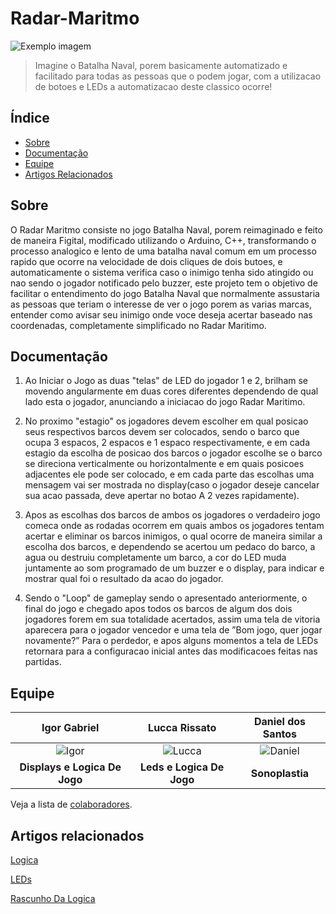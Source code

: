 # Radar-Maritmo

<img src="imagem.png" alt="Exemplo imagem">

> Imagine o Batalha Naval, porem basicamente automatizado e facilitado para todas as pessoas que o podem jogar, com a utilizacao de botoes e LEDs a automatizacao deste classico ocorre!

## Índice

- [Sobre](#sobre)
- [Documentação](#documentação)
- [Equipe](#equipe)
- [Artigos Relacionados](#artigos-relacionados)


## Sobre
 O Radar Maritmo consiste no jogo Batalha Naval, porem reimaginado e feito de maneira Figital, modificado utilizando o Arduino, C++, transformando o processo analogico e lento de uma batalha naval comum em um processo rapido que
 ocorre na velocidade de dois cliques de dois butoes, e automaticamente o sistema verifica caso o inimigo tenha sido atingido ou nao sendo o jogador notificado pelo buzzer, este projeto tem o objetivo de facilitar o entendimento
 do jogo Batalha Naval que normalmente assustaria as pessoas que teriam o interesse de ver o jogo porem as varias marcas, entender como avisar seu inimigo onde voce deseja acertar baseado nas coordenadas, completamente simplificado no Radar Maritimo.


## Documentação
1. Ao Iniciar o Jogo as duas "telas" de LED do jogador 1 e 2, brilham se movendo angularmente em duas cores diferentes dependendo de qual lado esta o jogador, anunciando a iniciacao do jogo Radar Maritimo.

2. No proximo "estagio" os jogadores devem escolher em qual posicao seus respectivos barcos devem ser colocados, sendo o barco que ocupa 3 espacos, 2 espacos e 1 espaco respectivamente, e em cada estagio da escolha de posicao dos barcos o jogador escolhe se o barco se direciona verticalmente ou horizontalmente e em quais posicoes adjacentes ele pode ser colocado, e em cada parte das escolhas uma mensagem vai ser mostrada no display(caso o jogador deseje cancelar sua acao passada, deve apertar no botao A 2 vezes rapidamente).

3. Apos as escolhas dos barcos de ambos os jogadores o verdadeiro jogo comeca onde as rodadas ocorrem em quais ambos os jogadores tentam acertar e eliminar os barcos inimigos, o qual ocorre de maneira similar a escolha dos barcos, e dependendo se acertou um pedaco do barco, a agua ou destruiu completamente um barco, a cor do LED muda juntamente ao som programado de um buzzer e o display, para indicar e mostrar qual foi o resultado da acao do jogador.

4. Sendo o "Loop" de gameplay sendo o apresentado anteriormente, o final do jogo e chegado apos todos os barcos de algum dos dois jogadores forem em sua totalidade acertados, assim uma tela de vitoria aparecera para o jogador vencedor e uma tela de ”Bom jogo, quer jogar novamente?” Para o perdedor, e apos alguns momentos a tela de LEDs retornara para a configuracao inicial antes das modificacoes feitas nas partidas.



## Equipe 

|                 **Igor Gabriel**                  |                    **Lucca Rissato**                    |                   **Daniel dos Santos**                   |          
| :------------------------------------------------: | :------------------------------------------------------: | :--------------------------------------------------: | 
| ![Igor](https://avatars.githubusercontent.com/u/107767224?v=4) | ![Lucca]() | ![Daniel](https://avatars.githubusercontent.com/u/210912757?v=4) | 
|           **Displays e Logica De Jogo**           |              **Leds e Logica De Jogo**               |     **Sonoplastia**      |             

Veja a lista de [colaboradores](https://github.com/luccarissato/Radar-Maritimo/graphs/contributors).

## Artigos relacionados
[Logica](https://www.canva.com/design/DAGmTMpjgZU/M6ENvyQbRjVcPlpwgezG6w/edit)

[LEDs](https://docs.google.com/document/d/1Sy9DZSqPzpIKdoNRvKYAcvU3oX75fMmVJiSy4DJXtCE/edit?tab=t.0)

[Rascunho Da Logica](https://docs.google.com/document/d/1cCqNBBMvbgPbsKnjYv-kbeMVeqmdhjC4WygrdKPP7Q8/edit?tab=t.0)

